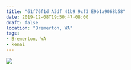 ```yaml
---
title: "61f76f1d A3df 41b9 9cf3 E9b1a9068b58"
date: 2019-12-08T19:50:47-08:00
draft: false
location: "Bremerton, WA"
tags:
- Bremerton, WA
- kenai
---
```


![](https://d17enza3bfujl8.cloudfront.net/L1010332.jpg)
